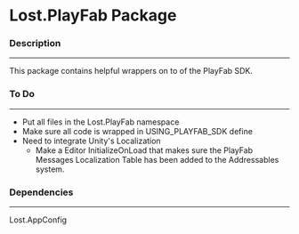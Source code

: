 # Lost.PlayFab Package

### Description
----------------
This package contains helpful wrappers on to of the PlayFab SDK.

### To Do
----------
* Put all files in the Lost.PlayFab namespace
* Make sure all code is wrapped in USING_PLAYFAB_SDK define
* Need to integrate Unity's Localization
  * Make a Editor InitializeOnLoad that makes sure the PlayFab Messages 
    Localization Table has been added to the Addressables system.

### Dependencies
-----------------
Lost.AppConfig

